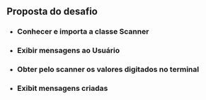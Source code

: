 ## Proposta do desafio 
- ### Conhecer e importa a classe Scanner
- ### Exibir mensagens ao Usuário
- ### Obter pelo scanner os valores digitados no terminal
- ### Exibit mensagens criadas
